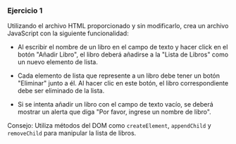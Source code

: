### Ejercicio 1

Utilizando el archivo HTML proporcionado y sin modificarlo, crea un archivo JavaScript con la siguiente funcionalidad:

- Al escribir el nombre de un libro en el campo de texto y hacer click en el botón "Añadir Libro", el libro deberá añadirse a la "Lista de Libros" como un nuevo elemento de lista.
  
- Cada elemento de lista que represente a un libro debe tener un botón "Eliminar" junto a él. Al hacer clic en este botón, el libro correspondiente debe ser eliminado de la lista.

- Si se intenta añadir un libro con el campo de texto vacío, se deberá mostrar un alerta que diga "Por favor, ingrese un nombre de libro".

Consejo: Utiliza métodos del DOM como `createElement`, `appendChild` y `removeChild` para manipular la lista de libros.
